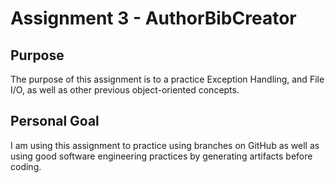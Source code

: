 # Assignment 3 - AuthorBibCreator

## Purpose

The purpose of this assignment is to a
practice Exception Handling, and File I/O, as well as other previous object-oriented concepts.

## Personal Goal

I am using this assignment to practice using branches on GitHub as well as using good software engineering practices by generating artifacts before coding.